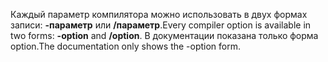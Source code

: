 
<span data-ttu-id="e81c7-101">Каждый параметр компилятора можно использовать в двух формах записи: **-параметр** или **/параметр**.</span><span class="sxs-lookup"><span data-stu-id="e81c7-101">Every compiler option is available in two forms: **-option** and **/option**.</span></span> <span data-ttu-id="e81c7-102">В документации показана только форма option.</span><span class="sxs-lookup"><span data-stu-id="e81c7-102">The documentation only shows the -option form.</span></span> 
